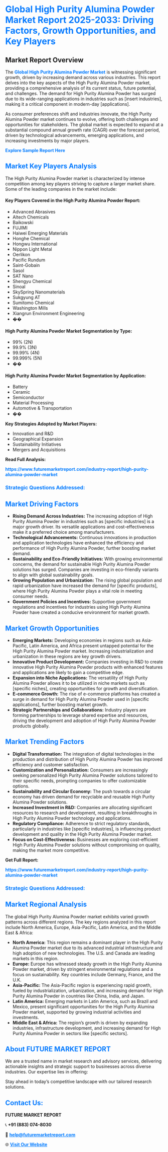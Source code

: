 <h1 style="color: #007BFF;">Global High Purity Alumina Powder Market Report 2025-2033: Driving Factors, Growth Opportunities, and Key Players</h1>

<section id="overview">
<h2>Market Report Overview</h2>
<p>The <a href="https://www.futuremarketreport.com/industry-report/high-purity-alumina-powder-market" style="color: #007BFF; text-decoration: none;"><strong>Global High Purity Alumina Powder Market</strong></a> is witnessing significant growth, driven by increasing demand across various industries. This report delves into the key aspects of the High Purity Alumina Powder market, providing a comprehensive analysis of its current status, future potential, and challenges. The demand for High Purity Alumina Powder has surged due to its wide-ranging applications in industries such as [insert industries], making it a critical component in modern-day [applications].</p>
<p>As consumer preferences shift and industries innovate, the High Purity Alumina Powder market continues to evolve, offering both challenges and opportunities for stakeholders. The global market is expected to expand at a substantial compound annual growth rate (CAGR) over the forecast period, driven by technological advancements, emerging applications, and increasing investments by major players.</p>
</section>

<section id="overview">
<p><a href="https://www.futuremarketreport.com/request-sample/reportId=117471" style="color: #007BFF; text-decoration: none;"><strong>Explore Sample Report Here</strong></a></p>
</section>

<section id="key-players">
<h2 style="color: #007BFF;">Market Key Players Analysis</h2>
<p>The High Purity Alumina Powder market is characterized by intense competition among key players striving to capture a larger market share. Some of the leading companies in the market include:</p>
<h4>Key Players Covered in the High Purity Alumina Powder Report:</h4>
<ul><li>Advanced Abrasives</li><li>Altech Chemicals</li><li>Baikowski</li><li>FUJIMI</li><li>Haiwei Emerging Materials</li><li>Honghe Chemical</li><li>Hongwu International</li><li>Nippon Light Metal</li><li>Oerlikon</li><li>Pacific Rundum</li><li>Saint-Gobain</li><li>Sasol</li><li>SAT Nano</li><li>Shengyu Chemical</li><li>Sinoal</li><li>SkySpring Nanomaterials</li><li>Sukgyung AT</li><li>Sumitomo Chemical</li><li>Washington Mills</li><li>Xiangrun Environment Engineering</li><li>��</li></ul>
<h4>High Purity Alumina Powder Market Segmentation by Type:</h4>
<ul><li>99% (2N)</li><li>99.9% (3N)</li><li>99.99% (4N)</li><li>99.999% (5N)</li><li>��</li></ul>

<h4>High Purity Alumina Powder Market Segmentation by Application:</h4>
<ul><li>Battery</li><li>Ceramic</li><li>Semiconductor</li><li>Material Processing</li><li>Automotive &amp; Transportation</li><li>��</li></ul>
<p><strong>Key Strategies Adopted by Market Players:</strong></p>
<ul>
<li>Innovation and R&D</li>
<li>Geographical Expansion</li>
<li>Sustainability Initiatives</li>
<li>Mergers and Acquisitions</li>
</ul>
</section>

<section>
<p><strong>Read Full Analysis: </strong></p><a href="https://www.futuremarketreport.com/industry-report/high-purity-alumina-powder-market" style="color: #007BFF; text-decoration: none;"><strong>https://www.futuremarketreport.com/industry-report/high-purity-alumina-powder-market</strong></a>
<h3 style="color: #007BFF;">Strategic Questions Addressed:</h3>
</section>

<section id="driving-factors">
<h2 style="color: #007BFF;">Market Driving Factors</h2>
<ul>
<li><strong>Rising Demand Across Industries:</strong> The increasing adoption of High Purity Alumina Powder in industries such as [specific industries] is a major growth driver. Its versatile applications and cost-effectiveness make it a preferred choice among manufacturers.</li>
<li><strong>Technological Advancements:</strong> Continuous innovations in production and application technologies have enhanced the efficiency and performance of High Purity Alumina Powder, further boosting market demand.</li>
<li><strong>Sustainability and Eco-Friendly Initiatives:</strong> With growing environmental concerns, the demand for sustainable High Purity Alumina Powder solutions has surged. Companies are investing in eco-friendly variants to align with global sustainability goals.</li>
<li><strong>Growing Population and Urbanization:</strong> The rising global population and rapid urbanization have increased the demand for [specific products], where High Purity Alumina Powder plays a vital role in meeting consumer needs.</li>
<li><strong>Government Policies and Incentives:</strong> Supportive government regulations and incentives for industries using High Purity Alumina Powder have created a conducive environment for market growth.</li>
</ul>
</section>

<section id="growth-opportunities">
<h2 style="color: #007BFF;">Market Growth Opportunities</h2>
<ul>
<li><strong>Emerging Markets:</strong> Developing economies in regions such as Asia-Pacific, Latin America, and Africa present untapped potential for the High Purity Alumina Powder market. Increasing industrialization and urbanization in these regions are key growth drivers.</li>
<li><strong>Innovative Product Development:</strong> Companies investing in R&D to create innovative High Purity Alumina Powder products with enhanced features and applications are likely to gain a competitive edge.</li>
<li><strong>Expansion into Niche Applications:</strong> The versatility of High Purity Alumina Powder allows it to be utilized in niche markets such as [specific niches], creating opportunities for growth and diversification.</li>
<li><strong>E-commerce Growth:</strong> The rise of e-commerce platforms has created a surge in demand for High Purity Alumina Powder used in [specific applications], further boosting market growth.</li>
<li><strong>Strategic Partnerships and Collaborations:</strong> Industry players are forming partnerships to leverage shared expertise and resources, driving the development and adoption of High Purity Alumina Powder products globally.</li>
</ul>
</section>

<section id="trending-factors">
<h2 style="color: #007BFF;">Market Trending Factors</h2>
<ul>
<li><strong>Digital Transformation:</strong> The integration of digital technologies in the production and distribution of High Purity Alumina Powder has improved efficiency and customer satisfaction.</li>
<li><strong>Customization and Personalization:</strong> Consumers are increasingly seeking personalized High Purity Alumina Powder solutions tailored to their specific needs, prompting companies to offer customizable options.</li>
<li><strong>Sustainability and Circular Economy:</strong> The push towards a circular economy has driven demand for recyclable and reusable High Purity Alumina Powder solutions.</li>
<li><strong>Increased Investment in R&D:</strong> Companies are allocating significant resources to research and development, resulting in breakthroughs in High Purity Alumina Powder technology and applications.</li>
<li><strong>Regulatory Compliance:</strong> Adherence to strict regulatory standards, particularly in industries like [specific industries], is influencing product development and quality in the High Purity Alumina Powder market.</li>
<li><strong>Focus on Cost-Effectiveness:</strong> Businesses are exploring cost-efficient High Purity Alumina Powder solutions without compromising on quality, making the market more competitive.</li>
</ul>
</section>

<section>
<p><strong>Get Full Report: </strong></p><a href="https://www.futuremarketreport.com/industry-report/high-purity-alumina-powder-market" style="color: #007BFF; text-decoration: none;"><strong>https://www.futuremarketreport.com/industry-report/high-purity-alumina-powder-market</strong></a>
<h3 style="color: #007BFF;">Strategic Questions Addressed:</h3>
</section>


<section id="regional-analysis">
<h2 style="color: #007BFF;">Market Regional Analysis</h2>
<p>The global High Purity Alumina Powder market exhibits varied growth patterns across different regions. The key regions analyzed in this report include North America, Europe, Asia-Pacific, Latin America, and the Middle East & Africa:</p>
<ul>
<li><strong>North America:</strong> This region remains a dominant player in the High Purity Alumina Powder market due to its advanced industrial infrastructure and high adoption of new technologies. The U.S. and Canada are leading markets in this region.</li>
<li><strong>Europe:</strong> Europe has witnessed steady growth in the High Purity Alumina Powder market, driven by stringent environmental regulations and a focus on sustainability. Key countries include Germany, France, and the U.K.</li>
<li><strong>Asia-Pacific:</strong> The Asia-Pacific region is experiencing rapid growth, fueled by industrialization, urbanization, and increasing demand for High Purity Alumina Powder in countries like China, India, and Japan.</li>
<li><strong>Latin America:</strong> Emerging markets in Latin America, such as Brazil and Mexico, present significant opportunities for the High Purity Alumina Powder market, supported by growing industrial activities and investments.</li>
<li><strong>Middle East & Africa:</strong> The region’s growth is driven by expanding industries, infrastructure development, and increasing demand for High Purity Alumina Powder in sectors like [specific sectors].</li>
</ul>
</section>

<footer>
<h2 style="color: #007BFF;">About FUTURE MARKET REPORT</h2>
<p>We are a trusted name in market research and advisory services, delivering actionable insights and strategic support to businesses across diverse industries. Our expertise lies in offering:</p>

<p>Stay ahead in today’s competitive landscape with our tailored research solutions.</p>

<h2 style="color: #007BFF;">Contact Us:</h2>
<p><strong>FUTURE MARKET REPORT</strong></p>
<p>📞 <strong>+91 (883) 074-8030</strong></p>
<p>📧 <strong><a href="mailto:help@futuremarketreport.com" style="color: #007BFF;">help@futuremarketreport.com</a></strong></p>
<p>🌐 <strong><a href="https://www.futuremarketreport.com/" style="color: #007BFF;">Visit Our Website</a></strong></p>
</footer>